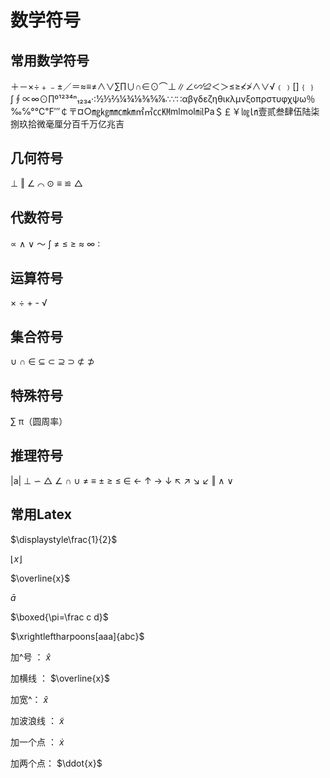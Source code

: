 # 数学符号

## 常用数学符号

＋－×÷﹢﹣±／＝≈≡≠∧∨∑∏∪∩∈⊙⌒⊥∥∠∽≌＜＞≤≥≮≯∧∨√﹙﹚[]﹛﹜∫∮∝∞⊙∏º¹²³⁴ⁿ₁₂₃₄·∶½⅓⅔¼¾⅛⅜⅝⅞∴∵∷αβγδεζηθικλμνξοπρστυφχψω％‰℅°℃℉′″￠〒¤○㎎㎏㎜㎝㎞㎡㎥㏄㏎mlmol㏕Pa＄￡￥㏒㏑壹贰叁肆伍陆柒捌玖拾微毫厘分百千万亿兆吉

## 几何符号

⊥ ‖ ∠ ⌒ ⊙ ≡ ≌ △

## 代数符号

∝ ∧ ∨ ～ ∫ ≠ ≤ ≥ ≈ ∞ ∶

## 运算符号

× ÷ + - √

## 集合符号

∪ ∩ ∈ ⊆ ⊂ ⊇ ⊃ ⊄ ⊅

## 特殊符号

∑ π（圆周率）

## 推理符号

|a| ⊥ ∽ △ ∠ ∩ ∪ ≠ ≡ ± ≥ ≤ ∈ ← ↑ → ↓ ↖ ↗ ↘ ↙ ‖ ∧ ∨

## 常用Latex
$\displaystyle\frac{1}{2}$

$\lfloor x \rfloor$

$\overline{x}$

$\bar a$

$\boxed{\pi=\frac c d}$

$\xrightleftharpoons[aaa]{abc}$


加^号 ：      $\hat{x}$

加横线 ：    $\overline{x}$

加宽^：       $\widehat{x}$

加波浪线 ： $\widetilde{x}$

加一个点 ： $\dot{x}$

加两个点：  $\ddot{x}$